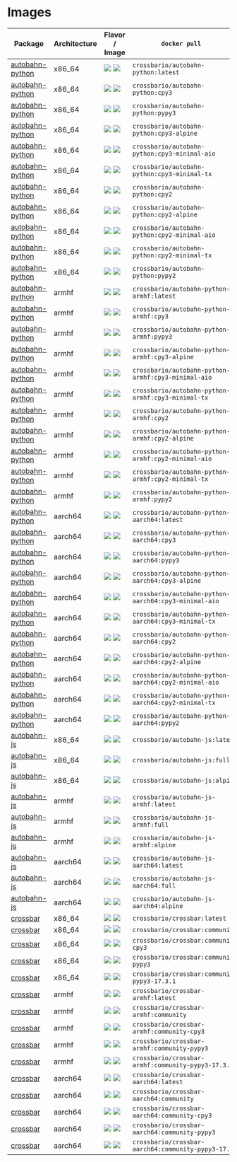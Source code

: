 
# Images

Package | Architecture | Flavor                             / Image                               | `docker pull   `
---|---|---|---
[autobahn-python](https://github.com/crossbario/autobahn-python) | x86_64 | [![](https://images.microbadger.com/badges/version/crossbario/autobahn-python:latest.svg)](https://github.com/crossbario/crossbar-docker/blob/master/autobahn-python/x86_64/Dockerfile.latest) [![](https://images.microbadger.com/badges/image/crossbario/autobahn-python:latest.svg)](https://hub.docker.com/r/crossbario/autobahn-python/tags) | `crossbario/autobahn-python:latest`
[autobahn-python](https://github.com/crossbario/autobahn-python) | x86_64 | [![](https://images.microbadger.com/badges/version/crossbario/autobahn-python:cpy3.svg)](https://github.com/crossbario/crossbar-docker/blob/master/autobahn-python/x86_64/Dockerfile.cpy3) [![](https://images.microbadger.com/badges/image/crossbario/autobahn-python:cpy3.svg)](https://hub.docker.com/r/crossbario/autobahn-python/tags) | `crossbario/autobahn-python:cpy3`
[autobahn-python](https://github.com/crossbario/autobahn-python) | x86_64 | [![](https://images.microbadger.com/badges/version/crossbario/autobahn-python:pypy3.svg)](https://github.com/crossbario/crossbar-docker/blob/master/autobahn-python/x86_64/Dockerfile.pypy3) [![](https://images.microbadger.com/badges/image/crossbario/autobahn-python:pypy3.svg)](https://hub.docker.com/r/crossbario/autobahn-python/tags) | `crossbario/autobahn-python:pypy3`
[autobahn-python](https://github.com/crossbario/autobahn-python) | x86_64 | [![](https://images.microbadger.com/badges/version/crossbario/autobahn-python:cpy3-alpine.svg)](https://github.com/crossbario/crossbar-docker/blob/master/autobahn-python/x86_64/Dockerfile.cpy3-alpine) [![](https://images.microbadger.com/badges/image/crossbario/autobahn-python:cpy3-alpine.svg)](https://hub.docker.com/r/crossbario/autobahn-python/tags) | `crossbario/autobahn-python:cpy3-alpine`
[autobahn-python](https://github.com/crossbario/autobahn-python) | x86_64 | [![](https://images.microbadger.com/badges/version/crossbario/autobahn-python:cpy3-minimal-aio.svg)](https://github.com/crossbario/crossbar-docker/blob/master/autobahn-python/x86_64/Dockerfile.cpy3-minimal-aio) [![](https://images.microbadger.com/badges/image/crossbario/autobahn-python:cpy3-minimal-aio.svg)](https://hub.docker.com/r/crossbario/autobahn-python/tags) | `crossbario/autobahn-python:cpy3-minimal-aio`
[autobahn-python](https://github.com/crossbario/autobahn-python) | x86_64 | [![](https://images.microbadger.com/badges/version/crossbario/autobahn-python:cpy3-minimal-tx.svg)](https://github.com/crossbario/crossbar-docker/blob/master/autobahn-python/x86_64/Dockerfile.cpy3-minimal-tx) [![](https://images.microbadger.com/badges/image/crossbario/autobahn-python:cpy3-minimal-tx.svg)](https://hub.docker.com/r/crossbario/autobahn-python/tags) | `crossbario/autobahn-python:cpy3-minimal-tx`
[autobahn-python](https://github.com/crossbario/autobahn-python) | x86_64 | [![](https://images.microbadger.com/badges/version/crossbario/autobahn-python:cpy2.svg)](https://github.com/crossbario/crossbar-docker/blob/master/autobahn-python/x86_64/Dockerfile.cpy2) [![](https://images.microbadger.com/badges/image/crossbario/autobahn-python:cpy2.svg)](https://hub.docker.com/r/crossbario/autobahn-python/tags) | `crossbario/autobahn-python:cpy2`
[autobahn-python](https://github.com/crossbario/autobahn-python) | x86_64 | [![](https://images.microbadger.com/badges/version/crossbario/autobahn-python:cpy2-alpine.svg)](https://github.com/crossbario/crossbar-docker/blob/master/autobahn-python/x86_64/Dockerfile.cpy2-alpine) [![](https://images.microbadger.com/badges/image/crossbario/autobahn-python:cpy2-alpine.svg)](https://hub.docker.com/r/crossbario/autobahn-python/tags) | `crossbario/autobahn-python:cpy2-alpine`
[autobahn-python](https://github.com/crossbario/autobahn-python) | x86_64 | [![](https://images.microbadger.com/badges/version/crossbario/autobahn-python:cpy2-minimal-aio.svg)](https://github.com/crossbario/crossbar-docker/blob/master/autobahn-python/x86_64/Dockerfile.cpy2-minimal-aio) [![](https://images.microbadger.com/badges/image/crossbario/autobahn-python:cpy2-minimal-aio.svg)](https://hub.docker.com/r/crossbario/autobahn-python/tags) | `crossbario/autobahn-python:cpy2-minimal-aio`
[autobahn-python](https://github.com/crossbario/autobahn-python) | x86_64 | [![](https://images.microbadger.com/badges/version/crossbario/autobahn-python:cpy2-minimal-tx.svg)](https://github.com/crossbario/crossbar-docker/blob/master/autobahn-python/x86_64/Dockerfile.cpy2-minimal-tx) [![](https://images.microbadger.com/badges/image/crossbario/autobahn-python:cpy2-minimal-tx.svg)](https://hub.docker.com/r/crossbario/autobahn-python/tags) | `crossbario/autobahn-python:cpy2-minimal-tx`
[autobahn-python](https://github.com/crossbario/autobahn-python) | x86_64 | [![](https://images.microbadger.com/badges/version/crossbario/autobahn-python:pypy2.svg)](https://github.com/crossbario/crossbar-docker/blob/master/autobahn-python/x86_64/Dockerfile.pypy2) [![](https://images.microbadger.com/badges/image/crossbario/autobahn-python:pypy2.svg)](https://hub.docker.com/r/crossbario/autobahn-python/tags) | `crossbario/autobahn-python:pypy2`
[autobahn-python](https://github.com/crossbario/autobahn-python) | armhf | [![](https://images.microbadger.com/badges/version/crossbario/autobahn-python:latest.svg)](https://github.com/crossbario/crossbar-docker/blob/master/autobahn-python/armhf/Dockerfile.latest) [![](https://images.microbadger.com/badges/image/crossbario/autobahn-python:latest.svg)](https://hub.docker.com/r/crossbario/autobahn-python-armhf/tags) | `crossbario/autobahn-python-armhf:latest`
[autobahn-python](https://github.com/crossbario/autobahn-python) | armhf | [![](https://images.microbadger.com/badges/version/crossbario/autobahn-python:cpy3.svg)](https://github.com/crossbario/crossbar-docker/blob/master/autobahn-python/armhf/Dockerfile.cpy3) [![](https://images.microbadger.com/badges/image/crossbario/autobahn-python:cpy3.svg)](https://hub.docker.com/r/crossbario/autobahn-python-armhf/tags) | `crossbario/autobahn-python-armhf:cpy3`
[autobahn-python](https://github.com/crossbario/autobahn-python) | armhf | [![](https://images.microbadger.com/badges/version/crossbario/autobahn-python:pypy3.svg)](https://github.com/crossbario/crossbar-docker/blob/master/autobahn-python/armhf/Dockerfile.pypy3) [![](https://images.microbadger.com/badges/image/crossbario/autobahn-python:pypy3.svg)](https://hub.docker.com/r/crossbario/autobahn-python-armhf/tags) | `crossbario/autobahn-python-armhf:pypy3`
[autobahn-python](https://github.com/crossbario/autobahn-python) | armhf | [![](https://images.microbadger.com/badges/version/crossbario/autobahn-python:cpy3-alpine.svg)](https://github.com/crossbario/crossbar-docker/blob/master/autobahn-python/armhf/Dockerfile.cpy3-alpine) [![](https://images.microbadger.com/badges/image/crossbario/autobahn-python:cpy3-alpine.svg)](https://hub.docker.com/r/crossbario/autobahn-python-armhf/tags) | `crossbario/autobahn-python-armhf:cpy3-alpine`
[autobahn-python](https://github.com/crossbario/autobahn-python) | armhf | [![](https://images.microbadger.com/badges/version/crossbario/autobahn-python:cpy3-minimal-aio.svg)](https://github.com/crossbario/crossbar-docker/blob/master/autobahn-python/armhf/Dockerfile.cpy3-minimal-aio) [![](https://images.microbadger.com/badges/image/crossbario/autobahn-python:cpy3-minimal-aio.svg)](https://hub.docker.com/r/crossbario/autobahn-python-armhf/tags) | `crossbario/autobahn-python-armhf:cpy3-minimal-aio`
[autobahn-python](https://github.com/crossbario/autobahn-python) | armhf | [![](https://images.microbadger.com/badges/version/crossbario/autobahn-python:cpy3-minimal-tx.svg)](https://github.com/crossbario/crossbar-docker/blob/master/autobahn-python/armhf/Dockerfile.cpy3-minimal-tx) [![](https://images.microbadger.com/badges/image/crossbario/autobahn-python:cpy3-minimal-tx.svg)](https://hub.docker.com/r/crossbario/autobahn-python-armhf/tags) | `crossbario/autobahn-python-armhf:cpy3-minimal-tx`
[autobahn-python](https://github.com/crossbario/autobahn-python) | armhf | [![](https://images.microbadger.com/badges/version/crossbario/autobahn-python:cpy2.svg)](https://github.com/crossbario/crossbar-docker/blob/master/autobahn-python/armhf/Dockerfile.cpy2) [![](https://images.microbadger.com/badges/image/crossbario/autobahn-python:cpy2.svg)](https://hub.docker.com/r/crossbario/autobahn-python-armhf/tags) | `crossbario/autobahn-python-armhf:cpy2`
[autobahn-python](https://github.com/crossbario/autobahn-python) | armhf | [![](https://images.microbadger.com/badges/version/crossbario/autobahn-python:cpy2-alpine.svg)](https://github.com/crossbario/crossbar-docker/blob/master/autobahn-python/armhf/Dockerfile.cpy2-alpine) [![](https://images.microbadger.com/badges/image/crossbario/autobahn-python:cpy2-alpine.svg)](https://hub.docker.com/r/crossbario/autobahn-python-armhf/tags) | `crossbario/autobahn-python-armhf:cpy2-alpine`
[autobahn-python](https://github.com/crossbario/autobahn-python) | armhf | [![](https://images.microbadger.com/badges/version/crossbario/autobahn-python:cpy2-minimal-aio.svg)](https://github.com/crossbario/crossbar-docker/blob/master/autobahn-python/armhf/Dockerfile.cpy2-minimal-aio) [![](https://images.microbadger.com/badges/image/crossbario/autobahn-python:cpy2-minimal-aio.svg)](https://hub.docker.com/r/crossbario/autobahn-python-armhf/tags) | `crossbario/autobahn-python-armhf:cpy2-minimal-aio`
[autobahn-python](https://github.com/crossbario/autobahn-python) | armhf | [![](https://images.microbadger.com/badges/version/crossbario/autobahn-python:cpy2-minimal-tx.svg)](https://github.com/crossbario/crossbar-docker/blob/master/autobahn-python/armhf/Dockerfile.cpy2-minimal-tx) [![](https://images.microbadger.com/badges/image/crossbario/autobahn-python:cpy2-minimal-tx.svg)](https://hub.docker.com/r/crossbario/autobahn-python-armhf/tags) | `crossbario/autobahn-python-armhf:cpy2-minimal-tx`
[autobahn-python](https://github.com/crossbario/autobahn-python) | armhf | [![](https://images.microbadger.com/badges/version/crossbario/autobahn-python:pypy2.svg)](https://github.com/crossbario/crossbar-docker/blob/master/autobahn-python/armhf/Dockerfile.pypy2) [![](https://images.microbadger.com/badges/image/crossbario/autobahn-python:pypy2.svg)](https://hub.docker.com/r/crossbario/autobahn-python-armhf/tags) | `crossbario/autobahn-python-armhf:pypy2`
[autobahn-python](https://github.com/crossbario/autobahn-python) | aarch64 | [![](https://images.microbadger.com/badges/version/crossbario/autobahn-python:latest.svg)](https://github.com/crossbario/crossbar-docker/blob/master/autobahn-python/aarch64/Dockerfile.latest) [![](https://images.microbadger.com/badges/image/crossbario/autobahn-python:latest.svg)](https://hub.docker.com/r/crossbario/autobahn-python-aarch64/tags) | `crossbario/autobahn-python-aarch64:latest`
[autobahn-python](https://github.com/crossbario/autobahn-python) | aarch64 | [![](https://images.microbadger.com/badges/version/crossbario/autobahn-python:cpy3.svg)](https://github.com/crossbario/crossbar-docker/blob/master/autobahn-python/aarch64/Dockerfile.cpy3) [![](https://images.microbadger.com/badges/image/crossbario/autobahn-python:cpy3.svg)](https://hub.docker.com/r/crossbario/autobahn-python-aarch64/tags) | `crossbario/autobahn-python-aarch64:cpy3`
[autobahn-python](https://github.com/crossbario/autobahn-python) | aarch64 | [![](https://images.microbadger.com/badges/version/crossbario/autobahn-python:pypy3.svg)](https://github.com/crossbario/crossbar-docker/blob/master/autobahn-python/aarch64/Dockerfile.pypy3) [![](https://images.microbadger.com/badges/image/crossbario/autobahn-python:pypy3.svg)](https://hub.docker.com/r/crossbario/autobahn-python-aarch64/tags) | `crossbario/autobahn-python-aarch64:pypy3`
[autobahn-python](https://github.com/crossbario/autobahn-python) | aarch64 | [![](https://images.microbadger.com/badges/version/crossbario/autobahn-python:cpy3-alpine.svg)](https://github.com/crossbario/crossbar-docker/blob/master/autobahn-python/aarch64/Dockerfile.cpy3-alpine) [![](https://images.microbadger.com/badges/image/crossbario/autobahn-python:cpy3-alpine.svg)](https://hub.docker.com/r/crossbario/autobahn-python-aarch64/tags) | `crossbario/autobahn-python-aarch64:cpy3-alpine`
[autobahn-python](https://github.com/crossbario/autobahn-python) | aarch64 | [![](https://images.microbadger.com/badges/version/crossbario/autobahn-python:cpy3-minimal-aio.svg)](https://github.com/crossbario/crossbar-docker/blob/master/autobahn-python/aarch64/Dockerfile.cpy3-minimal-aio) [![](https://images.microbadger.com/badges/image/crossbario/autobahn-python:cpy3-minimal-aio.svg)](https://hub.docker.com/r/crossbario/autobahn-python-aarch64/tags) | `crossbario/autobahn-python-aarch64:cpy3-minimal-aio`
[autobahn-python](https://github.com/crossbario/autobahn-python) | aarch64 | [![](https://images.microbadger.com/badges/version/crossbario/autobahn-python:cpy3-minimal-tx.svg)](https://github.com/crossbario/crossbar-docker/blob/master/autobahn-python/aarch64/Dockerfile.cpy3-minimal-tx) [![](https://images.microbadger.com/badges/image/crossbario/autobahn-python:cpy3-minimal-tx.svg)](https://hub.docker.com/r/crossbario/autobahn-python-aarch64/tags) | `crossbario/autobahn-python-aarch64:cpy3-minimal-tx`
[autobahn-python](https://github.com/crossbario/autobahn-python) | aarch64 | [![](https://images.microbadger.com/badges/version/crossbario/autobahn-python:cpy2.svg)](https://github.com/crossbario/crossbar-docker/blob/master/autobahn-python/aarch64/Dockerfile.cpy2) [![](https://images.microbadger.com/badges/image/crossbario/autobahn-python:cpy2.svg)](https://hub.docker.com/r/crossbario/autobahn-python-aarch64/tags) | `crossbario/autobahn-python-aarch64:cpy2`
[autobahn-python](https://github.com/crossbario/autobahn-python) | aarch64 | [![](https://images.microbadger.com/badges/version/crossbario/autobahn-python:cpy2-alpine.svg)](https://github.com/crossbario/crossbar-docker/blob/master/autobahn-python/aarch64/Dockerfile.cpy2-alpine) [![](https://images.microbadger.com/badges/image/crossbario/autobahn-python:cpy2-alpine.svg)](https://hub.docker.com/r/crossbario/autobahn-python-aarch64/tags) | `crossbario/autobahn-python-aarch64:cpy2-alpine`
[autobahn-python](https://github.com/crossbario/autobahn-python) | aarch64 | [![](https://images.microbadger.com/badges/version/crossbario/autobahn-python:cpy2-minimal-aio.svg)](https://github.com/crossbario/crossbar-docker/blob/master/autobahn-python/aarch64/Dockerfile.cpy2-minimal-aio) [![](https://images.microbadger.com/badges/image/crossbario/autobahn-python:cpy2-minimal-aio.svg)](https://hub.docker.com/r/crossbario/autobahn-python-aarch64/tags) | `crossbario/autobahn-python-aarch64:cpy2-minimal-aio`
[autobahn-python](https://github.com/crossbario/autobahn-python) | aarch64 | [![](https://images.microbadger.com/badges/version/crossbario/autobahn-python:cpy2-minimal-tx.svg)](https://github.com/crossbario/crossbar-docker/blob/master/autobahn-python/aarch64/Dockerfile.cpy2-minimal-tx) [![](https://images.microbadger.com/badges/image/crossbario/autobahn-python:cpy2-minimal-tx.svg)](https://hub.docker.com/r/crossbario/autobahn-python-aarch64/tags) | `crossbario/autobahn-python-aarch64:cpy2-minimal-tx`
[autobahn-python](https://github.com/crossbario/autobahn-python) | aarch64 | [![](https://images.microbadger.com/badges/version/crossbario/autobahn-python:pypy2.svg)](https://github.com/crossbario/crossbar-docker/blob/master/autobahn-python/aarch64/Dockerfile.pypy2) [![](https://images.microbadger.com/badges/image/crossbario/autobahn-python:pypy2.svg)](https://hub.docker.com/r/crossbario/autobahn-python-aarch64/tags) | `crossbario/autobahn-python-aarch64:pypy2`
[autobahn-js](https://github.com/crossbario/autobahn-js) | x86_64 | [![](https://images.microbadger.com/badges/version/crossbario/autobahn-js:latest.svg)](https://github.com/crossbario/crossbar-docker/blob/master/autobahn-js/x86_64/Dockerfile.latest) [![](https://images.microbadger.com/badges/image/crossbario/autobahn-js:latest.svg)](https://hub.docker.com/r/crossbario/autobahn-js/tags) | `crossbario/autobahn-js:latest`
[autobahn-js](https://github.com/crossbario/autobahn-js) | x86_64 | [![](https://images.microbadger.com/badges/version/crossbario/autobahn-js:full.svg)](https://github.com/crossbario/crossbar-docker/blob/master/autobahn-js/x86_64/Dockerfile.full) [![](https://images.microbadger.com/badges/image/crossbario/autobahn-js:full.svg)](https://hub.docker.com/r/crossbario/autobahn-js/tags) | `crossbario/autobahn-js:full`
[autobahn-js](https://github.com/crossbario/autobahn-js) | x86_64 | [![](https://images.microbadger.com/badges/version/crossbario/autobahn-js:alpine.svg)](https://github.com/crossbario/crossbar-docker/blob/master/autobahn-js/x86_64/Dockerfile.alpine) [![](https://images.microbadger.com/badges/image/crossbario/autobahn-js:alpine.svg)](https://hub.docker.com/r/crossbario/autobahn-js/tags) | `crossbario/autobahn-js:alpine`
[autobahn-js](https://github.com/crossbario/autobahn-js) | armhf | [![](https://images.microbadger.com/badges/version/crossbario/autobahn-js:latest.svg)](https://github.com/crossbario/crossbar-docker/blob/master/autobahn-js/armhf/Dockerfile.latest) [![](https://images.microbadger.com/badges/image/crossbario/autobahn-js:latest.svg)](https://hub.docker.com/r/crossbario/autobahn-js-armhf/tags) | `crossbario/autobahn-js-armhf:latest`
[autobahn-js](https://github.com/crossbario/autobahn-js) | armhf | [![](https://images.microbadger.com/badges/version/crossbario/autobahn-js:full.svg)](https://github.com/crossbario/crossbar-docker/blob/master/autobahn-js/armhf/Dockerfile.full) [![](https://images.microbadger.com/badges/image/crossbario/autobahn-js:full.svg)](https://hub.docker.com/r/crossbario/autobahn-js-armhf/tags) | `crossbario/autobahn-js-armhf:full`
[autobahn-js](https://github.com/crossbario/autobahn-js) | armhf | [![](https://images.microbadger.com/badges/version/crossbario/autobahn-js:alpine.svg)](https://github.com/crossbario/crossbar-docker/blob/master/autobahn-js/armhf/Dockerfile.alpine) [![](https://images.microbadger.com/badges/image/crossbario/autobahn-js:alpine.svg)](https://hub.docker.com/r/crossbario/autobahn-js-armhf/tags) | `crossbario/autobahn-js-armhf:alpine`
[autobahn-js](https://github.com/crossbario/autobahn-js) | aarch64 | [![](https://images.microbadger.com/badges/version/crossbario/autobahn-js:latest.svg)](https://github.com/crossbario/crossbar-docker/blob/master/autobahn-js/aarch64/Dockerfile.latest) [![](https://images.microbadger.com/badges/image/crossbario/autobahn-js:latest.svg)](https://hub.docker.com/r/crossbario/autobahn-js-aarch64/tags) | `crossbario/autobahn-js-aarch64:latest`
[autobahn-js](https://github.com/crossbario/autobahn-js) | aarch64 | [![](https://images.microbadger.com/badges/version/crossbario/autobahn-js:full.svg)](https://github.com/crossbario/crossbar-docker/blob/master/autobahn-js/aarch64/Dockerfile.full) [![](https://images.microbadger.com/badges/image/crossbario/autobahn-js:full.svg)](https://hub.docker.com/r/crossbario/autobahn-js-aarch64/tags) | `crossbario/autobahn-js-aarch64:full`
[autobahn-js](https://github.com/crossbario/autobahn-js) | aarch64 | [![](https://images.microbadger.com/badges/version/crossbario/autobahn-js:alpine.svg)](https://github.com/crossbario/crossbar-docker/blob/master/autobahn-js/aarch64/Dockerfile.alpine) [![](https://images.microbadger.com/badges/image/crossbario/autobahn-js:alpine.svg)](https://hub.docker.com/r/crossbario/autobahn-js-aarch64/tags) | `crossbario/autobahn-js-aarch64:alpine`
[crossbar](https://github.com/crossbario/crossbar) | x86_64 | [![](https://images.microbadger.com/badges/version/crossbario/crossbar:latest.svg)](https://github.com/crossbario/crossbar-docker/blob/master/crossbar/x86_64/Dockerfile.latest) [![](https://images.microbadger.com/badges/image/crossbario/crossbar:latest.svg)](https://hub.docker.com/r/crossbario/crossbar/tags) | `crossbario/crossbar:latest`
[crossbar](https://github.com/crossbario/crossbar) | x86_64 | [![](https://images.microbadger.com/badges/version/crossbario/crossbar:community.svg)](https://github.com/crossbario/crossbar-docker/blob/master/crossbar/x86_64/Dockerfile.community) [![](https://images.microbadger.com/badges/image/crossbario/crossbar:community.svg)](https://hub.docker.com/r/crossbario/crossbar/tags) | `crossbario/crossbar:community`
[crossbar](https://github.com/crossbario/crossbar) | x86_64 | [![](https://images.microbadger.com/badges/version/crossbario/crossbar:community-cpy3.svg)](https://github.com/crossbario/crossbar-docker/blob/master/crossbar/x86_64/Dockerfile.community-cpy3) [![](https://images.microbadger.com/badges/image/crossbario/crossbar:community-cpy3.svg)](https://hub.docker.com/r/crossbario/crossbar/tags) | `crossbario/crossbar:community-cpy3`
[crossbar](https://github.com/crossbario/crossbar) | x86_64 | [![](https://images.microbadger.com/badges/version/crossbario/crossbar:community-pypy3.svg)](https://github.com/crossbario/crossbar-docker/blob/master/crossbar/x86_64/Dockerfile.community-pypy3) [![](https://images.microbadger.com/badges/image/crossbario/crossbar:community-pypy3.svg)](https://hub.docker.com/r/crossbario/crossbar/tags) | `crossbario/crossbar:community-pypy3`
[crossbar](https://github.com/crossbario/crossbar) | x86_64 | [![](https://images.microbadger.com/badges/version/crossbario/crossbar:community-pypy3-17.3.1.svg)](https://github.com/crossbario/crossbar-docker/blob/master/crossbar/x86_64/Dockerfile.community-pypy3-17.3.1) [![](https://images.microbadger.com/badges/image/crossbario/crossbar:community-pypy3-17.3.1.svg)](https://hub.docker.com/r/crossbario/crossbar/tags) | `crossbario/crossbar:community-pypy3-17.3.1`
[crossbar](https://github.com/crossbario/crossbar) | armhf | [![](https://images.microbadger.com/badges/version/crossbario/crossbar:latest.svg)](https://github.com/crossbario/crossbar-docker/blob/master/crossbar/armhf/Dockerfile.latest) [![](https://images.microbadger.com/badges/image/crossbario/crossbar:latest.svg)](https://hub.docker.com/r/crossbario/crossbar-armhf/tags) | `crossbario/crossbar-armhf:latest`
[crossbar](https://github.com/crossbario/crossbar) | armhf | [![](https://images.microbadger.com/badges/version/crossbario/crossbar:community.svg)](https://github.com/crossbario/crossbar-docker/blob/master/crossbar/armhf/Dockerfile.community) [![](https://images.microbadger.com/badges/image/crossbario/crossbar:community.svg)](https://hub.docker.com/r/crossbario/crossbar-armhf/tags) | `crossbario/crossbar-armhf:community`
[crossbar](https://github.com/crossbario/crossbar) | armhf | [![](https://images.microbadger.com/badges/version/crossbario/crossbar:community-cpy3.svg)](https://github.com/crossbario/crossbar-docker/blob/master/crossbar/armhf/Dockerfile.community-cpy3) [![](https://images.microbadger.com/badges/image/crossbario/crossbar:community-cpy3.svg)](https://hub.docker.com/r/crossbario/crossbar-armhf/tags) | `crossbario/crossbar-armhf:community-cpy3`
[crossbar](https://github.com/crossbario/crossbar) | armhf | [![](https://images.microbadger.com/badges/version/crossbario/crossbar:community-pypy3.svg)](https://github.com/crossbario/crossbar-docker/blob/master/crossbar/armhf/Dockerfile.community-pypy3) [![](https://images.microbadger.com/badges/image/crossbario/crossbar:community-pypy3.svg)](https://hub.docker.com/r/crossbario/crossbar-armhf/tags) | `crossbario/crossbar-armhf:community-pypy3`
[crossbar](https://github.com/crossbario/crossbar) | armhf | [![](https://images.microbadger.com/badges/version/crossbario/crossbar:community-pypy3-17.3.1.svg)](https://github.com/crossbario/crossbar-docker/blob/master/crossbar/armhf/Dockerfile.community-pypy3-17.3.1) [![](https://images.microbadger.com/badges/image/crossbario/crossbar:community-pypy3-17.3.1.svg)](https://hub.docker.com/r/crossbario/crossbar-armhf/tags) | `crossbario/crossbar-armhf:community-pypy3-17.3.1`
[crossbar](https://github.com/crossbario/crossbar) | aarch64 | [![](https://images.microbadger.com/badges/version/crossbario/crossbar:latest.svg)](https://github.com/crossbario/crossbar-docker/blob/master/crossbar/aarch64/Dockerfile.latest) [![](https://images.microbadger.com/badges/image/crossbario/crossbar:latest.svg)](https://hub.docker.com/r/crossbario/crossbar-aarch64/tags) | `crossbario/crossbar-aarch64:latest`
[crossbar](https://github.com/crossbario/crossbar) | aarch64 | [![](https://images.microbadger.com/badges/version/crossbario/crossbar:community.svg)](https://github.com/crossbario/crossbar-docker/blob/master/crossbar/aarch64/Dockerfile.community) [![](https://images.microbadger.com/badges/image/crossbario/crossbar:community.svg)](https://hub.docker.com/r/crossbario/crossbar-aarch64/tags) | `crossbario/crossbar-aarch64:community`
[crossbar](https://github.com/crossbario/crossbar) | aarch64 | [![](https://images.microbadger.com/badges/version/crossbario/crossbar:community-cpy3.svg)](https://github.com/crossbario/crossbar-docker/blob/master/crossbar/aarch64/Dockerfile.community-cpy3) [![](https://images.microbadger.com/badges/image/crossbario/crossbar:community-cpy3.svg)](https://hub.docker.com/r/crossbario/crossbar-aarch64/tags) | `crossbario/crossbar-aarch64:community-cpy3`
[crossbar](https://github.com/crossbario/crossbar) | aarch64 | [![](https://images.microbadger.com/badges/version/crossbario/crossbar:community-pypy3.svg)](https://github.com/crossbario/crossbar-docker/blob/master/crossbar/aarch64/Dockerfile.community-pypy3) [![](https://images.microbadger.com/badges/image/crossbario/crossbar:community-pypy3.svg)](https://hub.docker.com/r/crossbario/crossbar-aarch64/tags) | `crossbario/crossbar-aarch64:community-pypy3`
[crossbar](https://github.com/crossbario/crossbar) | aarch64 | [![](https://images.microbadger.com/badges/version/crossbario/crossbar:community-pypy3-17.3.1.svg)](https://github.com/crossbario/crossbar-docker/blob/master/crossbar/aarch64/Dockerfile.community-pypy3-17.3.1) [![](https://images.microbadger.com/badges/image/crossbario/crossbar:community-pypy3-17.3.1.svg)](https://hub.docker.com/r/crossbario/crossbar-aarch64/tags) | `crossbario/crossbar-aarch64:community-pypy3-17.3.1`
